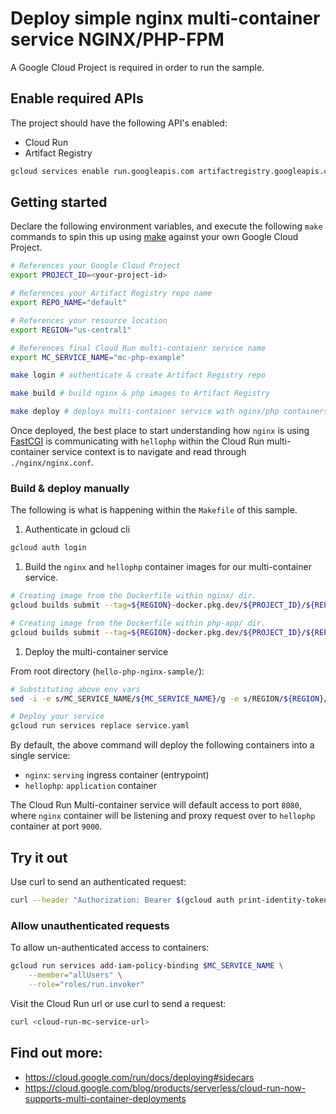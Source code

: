 # Deploy simple nginx multi-container service NGINX/PHP-FPM

A Google Cloud Project is required in order to run the sample. 

## Enable required APIs

The project should have the following API's enabled:

* Cloud Run
* Artifact Registry

```bash
gcloud services enable run.googleapis.com artifactregistry.googleapis.com
```

## Getting started

Declare the following environment variables, and execute the following `make` commands
to spin this up using [make](https://www.gnu.org/software/make/manual/make.html) against your own Google Cloud Project. 

```bash
# References your Google Cloud Project
export PROJECT_ID=<your-project-id>

# References your Artifact Registry repo name
export REPO_NAME="default"

# References your resource location
export REGION="us-central1"

# References final Cloud Run multi-contaienr service name
export MC_SERVICE_NAME="mc-php-example"
```

```bash
make login # authenticate & create Artifact Registry repo

make build # build nginx & php images to Artifact Registry

make deploy # deploys multi-container service with nginx/php containers
```

Once deployed, the best place to start understanding how `nginx` is using [FastCGI](https://www.nginx.com/resources/wiki/start/topics/examples/fastcgiexample/) 
is communicating with `hellophp` within the Cloud Run multi-container service context is to navigate and read through `./nginx/nginx.conf`.

### Build & deploy manually

The following is what is happening within the `Makefile` of this sample.

1. Authenticate in gcloud cli

```bash
gcloud auth login
```

1. Build the `nginx` and `hellophp` container images for our multi-container service.

```bash
# Creating image from the Dockerfile within nginx/ dir.
gcloud builds submit --tag=${REGION}-docker.pkg.dev/${PROJECT_ID}/${REPO_NAME}/nginx ./nginx

# Creating image from the Dockerfile within php-app/ dir.
gcloud builds submit --tag=${REGION}-docker.pkg.dev/${PROJECT_ID}/${REPO_NAME}/php ./php-app
```

1. Deploy the multi-container service

From root directory (`hello-php-nginx-sample/`):

```sh
# Substituting above env vars
sed -i -e s/MC_SERVICE_NAME/${MC_SERVICE_NAME}/g -e s/REGION/${REGION}/g -e s/REPO_NAME/${REPO_NAME} service.yaml

# Deploy your service
gcloud run services replace service.yaml
```

By default, the above command will deploy the following containers into a single service:

* `nginx`: `serving` ingress container (entrypoint)
* `hellophp`: `application` container

The Cloud Run Multi-container service will default access to port `8080`,
where `nginx` container will be listening and proxy request over to `hellophp` container at port `9000`.

## Try it out

Use curl to send an authenticated request:

```bash
curl --header "Authorization: Bearer $(gcloud auth print-identity-token)" <cloud-run-mc-service-url>
```

### Allow unauthenticated requests

To allow un-authenticated access to containers:

```bash
gcloud run services add-iam-policy-binding $MC_SERVICE_NAME \
    --member="allUsers" \
    --role="roles/run.invoker"
```

Visit the Cloud Run url or use curl to send a request:

```bash
curl <cloud-run-mc-service-url>
```


## Find out more:

* https://cloud.google.com/run/docs/deploying#sidecars
* https://cloud.google.com/blog/products/serverless/cloud-run-now-supports-multi-container-deployments

